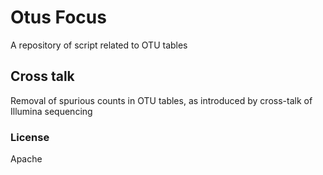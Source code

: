# Otus Focus

A repository of script related to OTU tables



## Cross talk

Removal of spurious counts in OTU tables, as introduced by cross-talk of Illumina sequencing


### License

Apache
